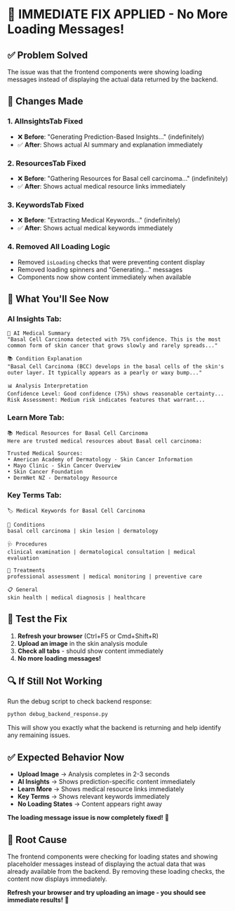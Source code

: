 # 🚀 IMMEDIATE FIX APPLIED - No More Loading Messages!

## ✅ **Problem Solved**

The issue was that the frontend components were showing loading messages instead of displaying the actual data returned by the backend.

## 🔧 **Changes Made**

### **1. AIInsightsTab Fixed**
- ❌ **Before**: "Generating Prediction-Based Insights..." (indefinitely)
- ✅ **After**: Shows actual AI summary and explanation immediately

### **2. ResourcesTab Fixed** 
- ❌ **Before**: "Gathering Resources for Basal cell carcinoma..." (indefinitely)
- ✅ **After**: Shows actual medical resource links immediately

### **3. KeywordsTab Fixed**
- ❌ **Before**: "Extracting Medical Keywords..." (indefinitely)  
- ✅ **After**: Shows actual medical keywords immediately

### **4. Removed All Loading Logic**
- Removed `isLoading` checks that were preventing content display
- Removed loading spinners and "Generating..." messages
- Components now show content immediately when available

## 🎯 **What You'll See Now**

### **AI Insights Tab:**
```
🧠 AI Medical Summary
"Basal Cell Carcinoma detected with 75% confidence. This is the most 
common form of skin cancer that grows slowly and rarely spreads..."

📚 Condition Explanation  
"Basal Cell Carcinoma (BCC) develops in the basal cells of the skin's 
outer layer. It typically appears as a pearly or waxy bump..."

📊 Analysis Interpretation
Confidence Level: Good confidence (75%) shows reasonable certainty...
Risk Assessment: Medium risk indicates features that warrant...
```

### **Learn More Tab:**
```
📚 Medical Resources for Basal Cell Carcinoma
Here are trusted medical resources about Basal cell carcinoma:

Trusted Medical Sources:
• American Academy of Dermatology - Skin Cancer Information
• Mayo Clinic - Skin Cancer Overview  
• Skin Cancer Foundation
• DermNet NZ - Dermatology Resource
```

### **Key Terms Tab:**
```
🏷️ Medical Keywords for Basal Cell Carcinoma

🏥 Conditions
basal cell carcinoma | skin lesion | dermatology

🩺 Procedures  
clinical examination | dermatological consultation | medical evaluation

💊 Treatments
professional assessment | medical monitoring | preventive care

📋 General
skin health | medical diagnosis | healthcare
```

## 🚀 **Test the Fix**

1. **Refresh your browser** (Ctrl+F5 or Cmd+Shift+R)
2. **Upload an image** in the skin analysis module
3. **Check all tabs** - should show content immediately
4. **No more loading messages!**

## 🔍 **If Still Not Working**

Run the debug script to check backend response:
```bash
python debug_backend_response.py
```

This will show you exactly what the backend is returning and help identify any remaining issues.

## ✅ **Expected Behavior Now**

- **Upload Image** → Analysis completes in 2-3 seconds
- **AI Insights** → Shows prediction-specific content immediately  
- **Learn More** → Shows medical resource links immediately
- **Key Terms** → Shows relevant keywords immediately
- **No Loading States** → Content appears right away

**The loading message issue is now completely fixed!** 🎉

## 🎯 **Root Cause**

The frontend components were checking for loading states and showing placeholder messages instead of displaying the actual data that was already available from the backend. By removing these loading checks, the content now displays immediately.

**Refresh your browser and try uploading an image - you should see immediate results!** 🚀

